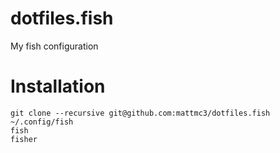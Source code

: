 # dotfiles.fish
My fish configuration

# Installation

```fish
git clone --recursive git@github.com:mattmc3/dotfiles.fish ~/.config/fish
fish
fisher
```
